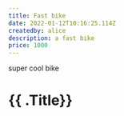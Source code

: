 ```yaml
---
title: Fast bike
date: 2022-01-12T10:16:25.114Z
createdby: alice
description: a fast bike
price: 1000
---
```

super cool bike <h1>{{ .Title}}</h1>